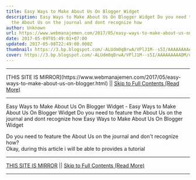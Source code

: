 ```yaml
---
title: Easy Ways to Make About Us On Blogger Widget
description: Easy Ways to Make About Us On Blogger Widget Do you need to feature
  the About Us on the journal and dont recognize how
author: Unknown
url: https://www.webmanajemen.com/2017/05/easy-ways-to-make-about-us-on-blogger.html
date: 2017-05-09T05:49:01+07:00
updated: 2017-05-08T22:49:00.000Z
thumbnail: https://3.bp.blogspot.com/-ALUdm0qBrwA/VPlJ1M--s5I/AAAAAAAAADM/d0MRXUYlTxE/s1600/about-us.jpg
cover: https://3.bp.blogspot.com/-ALUdm0qBrwA/VPlJ1M--s5I/AAAAAAAAADM/d0MRXUYlTxE/s1600/about-us.jpg
---
```


<hr/> [THIS SITE IS MIRROR](https://www.webmanajemen.com/2017/05/easy-ways-to-make-about-us-on-blogger.html) || <a href="https://www.webmanajemen.com/2017/05/easy-ways-to-make-about-us-on-blogger.html" rel="follow" class="button" id="read-more">Skip to Full Contents (Read More)</a> <hr/> Easy Ways to Make About Us On Blogger Widget - Easy Ways to Make About Us On Blogger Widget Do you need to feature the About Us on the journal and dont recognize how Easy Ways to Make About Us On Blogger Widget 

Do you need to feature the About Us on the journal and don't         recognize how?     
Okay, during this article i will be able to provides a tutorial  <hr/> [THIS SITE IS MIRROR](https://www.webmanajemen.com/2017/05/easy-ways-to-make-about-us-on-blogger.html) || <a href="https://www.webmanajemen.com/2017/05/easy-ways-to-make-about-us-on-blogger.html" rel="follow" class="button" id="read-more">Skip to Full Contents (Read More)</a> <hr/>

<!--<script>document.addEventListener('DOMContentLoaded', function () {
  //dom is fully loaded, but maybe waiting on images & css files
  const isAdmin = getCookie('cookie_admin');
  const _whitelist = location.host.includes('dimaslanjaka12');
  if (!isAdmin) {
    if (_whitelist) location.replace('https://www.webmanajemen.com/2017/05/easy-ways-to-make-about-us-on-blogger.html');
    console.log("you aren't admin");
  } else {
    console.log('you are admin');
  }
});

/**
 * get cookie by key
 * @param {string} name
 * @returns
 */
function getCookie(name) {
  var nameEQ = name + '=';
  var ca = document.cookie.split(';');
  for (var i = 0; i < ca.length; i++) {
    var c = ca[i];
    while (c.charAt(0) == ' ') c = c.substring(1, c.length);
    if (c.indexOf(nameEQ) == 0) return c.substring(nameEQ.length, c.length);
  }
  return null;
}
</script>-->